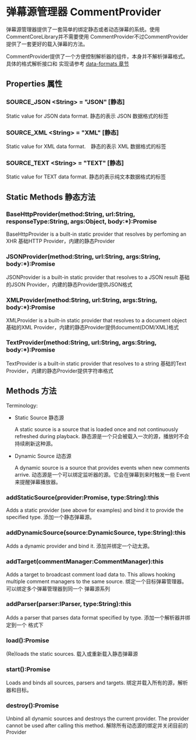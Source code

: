 # 弹幕源管理器 CommentProvider
弹幕源管理器提供了一套简单的绑定静态或者动态弹幕的系统。使用CommentCoreLibrary并不需要使用
CommentProvider不过CommentProvider提供了一套更好的载入弹幕的方法。

CommentProvider提供了一个方便控制解析器的组件，本身并不解析弹幕格式。具体的格式解析接口和
实现请参考 [data-formats 章节](data-formats/Readme.md)

## Properties 属性

### SOURCE_JSON &lt;String&gt; = "JSON" [静态]
Static value for JSON data format. 静态的表示 JSON 数据格式的标签

### SOURCE_XML &lt;String&gt; = "XML" [静态]
Static value for XML data format.　静态的表示 XML 数据格式的标签

### SOURCE_TEXT &lt;String&gt; = "TEXT" [静态]
Static value for TEXT data format. 静态的表示纯文本数据格式的标签

## Static Methods 静态方法

### BaseHttpProvider(method:String, url:String, responseType:String, args:Object, body:*):Promise
BaseHttpProvider is a built-in static provider that resolves by perfoming an XHR
基础HTTP Provider，内建的静态Provider

### JSONProvider(method:String, url:String, args:String, body:*):Promise
JSONProvider is a built-in static provider that resolves to a JSON result
基础的JSON Provider，内建的静态Provider提供JSON格式

### XMLProvider(method:String, url:String, args:String, body:*):Promise
XMLProvider is a built-in static provider that resolves to a document object
基础的XML Provider，内建的静态Provider提供document(DOM/XML)格式

### TextProvider(method:String, url:String, args:String, body:*):Promise
TextProvider is a built-in static provider that resolves to a string
基础的Text Provider，内建的静态Provider提供字符串格式

## Methods 方法
Terminology:
- Static Source 静态源

    A static source is a source that is loaded once and not continuously 
    refreshed during playback. 静态源是一个只会被载入一次的源，播放时不会持续刷新这种源。

- Dynamic Source 动态源

    A dynamic source is a source that provides events when new comments arrive.
    动态源是一个可以绑定监听器的源。它会在弹幕到来时触发一些 Event 来提醒弹幕播放器。

### addStaticSource(provider:Promise, type:String):this
Adds a static provider (see above for examples) and bind it to provide the 
specified type. 添加一个静态弹幕源。

### addDynamicSource(source:DynamicSource, type:String):this
Adds a dynamic provider and bind it. 添加并绑定一个动太源。

### addTarget(commentManager:CommentManager):this
Adds a target to broadcast comment load data to. This allows hooking multiple 
comment managers to the same source. 绑定一个目标弹幕管理器。可以绑定多个弹幕管理器到同一个
弹幕源系列

### addParser(parser:IParser, type:String):this
Adds a parser that parses data format specified by type. 添加一个解析器并绑定到一个
格式下

### load():Promise
(Re)loads the static sources. 载入或重新载入静态弹幕源

### start():Promise
Loads and binds all sources, parsers and targets. 绑定并载入所有的源，解析器和目标。

### destroy():Promise
Unbind all dynamic sources and destroys the current provider. The provider 
cannot be used after calling this method. 解除所有动态源的绑定并关闭目前的Provider
